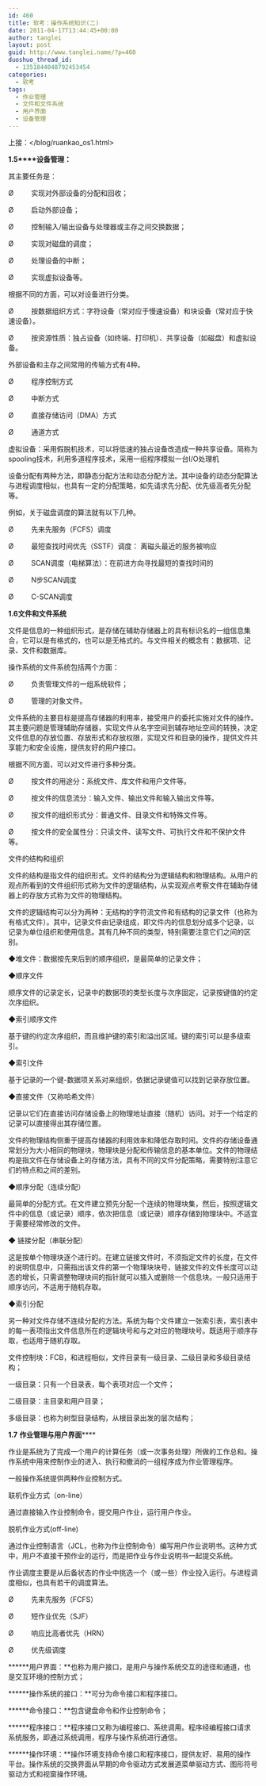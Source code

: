 ```yaml
---
id: 460
title: 软考：操作系统知识(二)
date: 2011-04-17T13:44:45+00:00
author: tanglei
layout: post
guid: http://www.tanglei.name/?p=460
duoshuo_thread_id:
  - 1351844048792453454
categories:
  - 软考
tags:
  - 作业管理
  - 文件和文件系统
  - 用户界面
  - 设备管理
---
```

上接：</blog/ruankao_os1.html>

**1.5****设备管理：**

其主要任务是：

Ø         实现对外部设备的分配和回收；

Ø         启动外部设备；

Ø         控制输入/输出设备与处理器或主存之间交换数据；

Ø         实现对磁盘的调度；

Ø         处理设备的中断；

Ø         实现虚拟设备等。

根据不同的方面，可以对设备进行分类。

Ø         按数据组织方式：字符设备（常对应于慢速设备）和块设备（常对应于快速设备）。

Ø         按资源性质：独占设备（如终端、打印机）、共享设备（如磁盘）和虚拟设备。

外部设备和主存之间常用的传输方式有4种。

Ø         程序控制方式

Ø         中断方式

Ø         直接存储访问（DMA）方式

Ø         通道方式

虚拟设备：采用假脱机技术，可以将低速的独占设备改造成一种共享设备。简称为spooling技术，利用多道程序技术，采用一组程序模拟一台I/O处理机

设备分配有两种方法，即静态分配方法和动态分配方法。其中设备的动态分配算法与进程调度相似，也具有一定的分配策略，如先请求先分配、优先级高者先分配等。

例如，关于磁盘调度的算法就有以下几种。

Ø         先来先服务（FCFS）调度

Ø         最短查找时间优先（SSTF）调度： 离磁头最近的服务被响应

Ø         SCAN调度（电梯算法）：在前进方向寻找最短的查找时间的

Ø         N步SCAN调度

Ø         C-SCAN调度

**1.6****文件和文件系统******

文件是信息的一种组织形式，是存储在辅助存储器上的具有标识名的一组信息集合，它可以是有格式的，也可以是无格式的。与文件相关的概念有：数据项、记录、文件和数据库。

操作系统的文件系统包括两个方面：

Ø         负责管理文件的一组系统软件；

Ø         管理的对象文件。

文件系统的主要目标是提高存储器的利用率，接受用户的委托实施对文件的操作。其主要问题是管理辅助存储器，实现文件从名字空间到辅存地址空间的转换，决定文件信息的存放位置、存放形式和存放权限，实现文件和目录的操作，提供文件共享能力和安全设施，提供友好的用户接口。

根据不同方面，可以对文件进行多种分类。

Ø         按文件的用途分：系统文件、库文件和用户文件等。

Ø         按文件的信息流分：输入文件、输出文件和输入输出文件等。

Ø         按文件的组织形式分：普通文件、目录文件和特殊文件等。

Ø         按文件的安全属性分：只读文件、读写文件、可执行文件和不保护文件等。

文件的结构和组织

文件的结构是指文件的组织形式。文件的结构分为逻辑结构和物理结构。从用户的观点所看到的文件组织形式称为文件的逻辑结构，从实现观点考察文件在辅助存储器上的存放方式称为文件的物理结构。

文件的逻辑结构可以分为两种：无结构的字符流文件和有结构的记录文件（也称为有格式文件）。其中，记录文件由记录组成，即文件内的信息划分成多个记录，以记录为单位组织和使用信息。其有几种不同的类型，特别需要注意它们之间的区别。

◆堆文件：数据按先来后到的顺序组织，是最简单的记录文件；

◆顺序文件

顺序文件的记录定长，记录中的数据项的类型长度与次序固定，记录按键值的约定次序组织。

◆索引顺序文件

基于键的约定次序组织，而且维护键的索引和溢出区域。键的索引可以是多级索引。

◆索引文件

基于记录的一个键-数据项关系对来组织，依据记录键值可以找到记录存放位置。

◆直接文件（又称哈希文件）

记录以它们在直接访问存储设备上的物理地址直接（随机）访问。对于一个给定的记录可以直接得出其存储位置。

文件的物理结构侧重于提高存储器的利用效率和降低存取时间。文件的存储设备通常划分为大小相同的物理块，物理块是分配和传输信息的基本单位。文件的物理结构是指文件在存储设备上的存储方法，具有不同的文件分配策略，需要特别注意它们的特点和之间的差别。

◆顺序分配（连续分配）

最简单的分配方式。在文件建立预先分配一个连续的物理块集，然后，按照逻辑文件中的信息（或记录）顺序，依次把信息（或记录）顺序存储到物理块中。不适宜于需要经常修改的文件。

◆ 链接分配（串联分配）

这是按单个物理块逐个进行的。在建立链接文件时，不须指定文件的长度，在文件的说明信息中，只需指出该文件的第一个物理块块号，链接文件的文件长度可以动态的增长，只需调整物理块间的指针就可以插入或删除一个信息块。一般只适用于顺序访问，不适用于随机存取。

◆索引分配

另一种对文件存储不连续分配的方法。系统为每个文件建立一张索引表，索引表中的每一表项指出文件信息所在的逻辑块号和与之对应的物理块号。既适用于顺序存取，也适用于随机存取。

文件控制块：FCB，和进程相似，文件目录有一级目录、二级目录和多级目录结构；

一级目录：只有一个目录表，每个表项对应一个文件；

二级目录：主目录和用户目录；

多级目录：也称为树型目录结构，从根目录出发的层次结构；

**1.7** **作业管理与用户界面******

作业是系统为了完成一个用户的计算任务（或一次事务处理）所做的工作总和。操作系统中用来控制作业的进入、执行和撤消的一组程序成为作业管理程序。
  
一般操作系统提供两种作业控制方式。
  
联机作业方式（on-line）

通过直接输入作业控制命令，提交用户作业，运行用户作业。
  
脱机作业方式(off-line)

通过作业控制语言（JCL，也称为作业控制命令）编写用户作业说明书。这种方式中，用户不直接干预作业的运行，而是把作业与作业说明书一起提交系统。

作业调度主要是从后备状态的作业中挑选一个（或一些）作业投入运行。与进程调度相似，也具有若干的调度算法。

Ø         先来先服务（FCFS）

Ø         短作业优先（SJF）

Ø         响应比高者优先（HRN）

Ø         优先级调度

 ******用户界面：**也称为用户接口，是用户与操作系统交互的途径和通道，也是交互环境的控制方式；

 ******操作系统的接口：**可分为命令接口和程序接口。

 ******命令接口：**包含键盘命令和作业控制命令；

 ******程序接口：**程序接口又称为编程接口、系统调用。程序经编程接口请求系统服务，即通过系统调用，程序与操作系统进行通信。

 ******操作环境：**操作环境支持命令接口和程序接口，提供友好、易用的操作平台。操作系统的交换界面从早期的命令驱动方式发展道菜单驱动方式、图形符号驱动方式和视窗操作环境。
